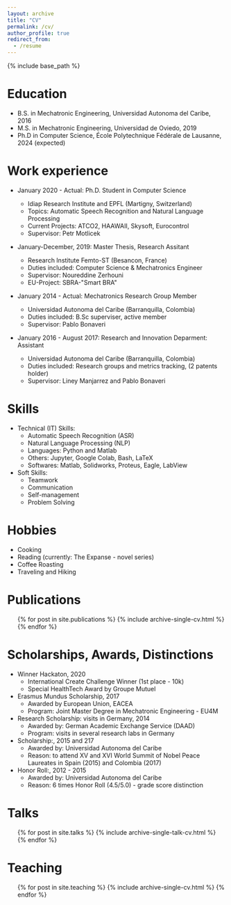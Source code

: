 ```yaml
---
layout: archive
title: "CV"
permalink: /cv/
author_profile: true
redirect_from:
  - /resume
---
```


{% include base_path %}

Education
======
* B.S. in Mechatronic Engineering, Universidad Autonoma del Caribe, 2016
* M.S. in Mechatronic Engineering, Universidad de Oviedo, 2019
* Ph.D in Computer Science, École Polytechnique Fédérale de Lausanne, 2024 (expected)

Work experience
======
* January 2020 - Actual: Ph.D. Student in Computer Science
  * Idiap Research Institute and EPFL (Martigny, Switzerland)
  * Topics: Automatic Speech Recognition and Natural Language Processing 
  * Current Projects: ATCO2, HAAWAII, Skysoft, Eurocontrol
  * Supervisor: Petr Motlicek

* January-December, 2019: Master Thesis, Research Assitant
  * Research Institute Femto-ST (Besancon, France)
  * Duties included: Computer Science & Mechatronics Engineer
  * Supervisor: Noureddine Zerhouni
  * EU-Project: SBRA-"Smart BRA"

* January 2014 - Actual: Mechatronics Research Group Member
  * Universidad Autonoma del Caribe (Barranquilla, Colombia)
  * Duties included: B.Sc superviser, active member
  * Supervisor: Pablo Bonaveri

* January 2016 - August 2017: Research and Innovation Deparment: Assistant
  * Universidad Autonoma del Caribe (Barranquilla, Colombia)
  * Duties included: Research groups and metrics tracking, (2 patents holder)
  * Supervisor: Liney Manjarrez and Pablo Bonaveri

Skills
======
* Technical (IT) Skills:
  * Automatic Speech Recognition (ASR)
  * Natural Language Processing (NLP)
  * Languages: Python and Matlab 
  * Others: Jupyter, Google Colab, Bash, LaTeX
  * Softwares: Matlab, Solidworks, Proteus, Eagle, LabView
* Soft Skills:
  * Teamwork
  * Communication
  * Self-management
  * Problem Solving

Hobbies
======
* Cooking
* Reading (currently: The Expanse - novel series)
* Coffee Roasting
* Traveling and Hiking

Publications
======
  <ul>{% for post in site.publications %}
    {% include archive-single-cv.html %}
  {% endfor %}</ul>
  
Scholarships, Awards, Distinctions
======
* Winner Hackaton, 2020
  * International Create Challenge Winner (1st place - 10k)
  * Special HealthTech Award by Groupe Mutuel
* Erasmus Mundus Scholarship, 2017
  * Awarded by European Union, EACEA
  * Program: Joint Master Degree in Mechatronic Engineering - EU4M
* Research Scholarship: visits in Germany, 2014
  * Awarded by: German Academic Exchange Service (DAAD)
  * Program: visits in several research labs in Germany
* Scholarship:, 2015 and 217
  * Awarded by: Universidad Autonoma del Caribe
  * Reason: to attend XV and XVI World Summit of Nobel Peace Laureates in Spain (2015) and Colombia (2017)
* Honor Roll:, 2012 - 2015
  * Awarded by: Universidad Autonoma del Caribe
  * Reason: 6 times Honor Roll (4.5/5.0) - grade score distinction

Talks
======
  <ul>{% for post in site.talks %}
    {% include archive-single-talk-cv.html %}
  {% endfor %}</ul>
  
Teaching
======
  <ul>{% for post in site.teaching %}
    {% include archive-single-cv.html %}
  {% endfor %}</ul>
  
